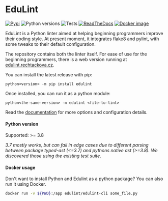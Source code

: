 # EduLint

[![Pypi](https://img.shields.io/pypi/v/edulint)](https://pypi.org/project/edulint/)
![Python versions](https://img.shields.io/badge/python-%3E%3D%203.8-blue)
![Tests](https://img.shields.io/github/actions/workflow/status/GiraffeReversed/edulint/test.yaml)
[![ReadTheDocs](https://img.shields.io/readthedocs/edulint)](https://edulint.readthedocs.io/)
[![Docker image](https://img.shields.io/docker/image-size/edulint/edulint-cli/latest?label=Docker%20image%20size)](https://hub.docker.com/r/edulint/edulint-cli)

EduLint is a Python linter aimed at helping beginning programmers improve their coding style. At present moment, it integrates flake8 and pylint, with some tweaks to their default configuration.

The repository contains both the linter itself. For ease of use for the beginning programmers, there is a web version running at [edulint.rechtackova.cz](https://edulint.rechtackova.cz/).

You can install the latest release with pip:

```
python<version> -m pip install edulint
```


Once installed, you can run it as a python module:

```
python<the-same-version> -m edulint <file-to-lint>
```

Read the [documentation](https://edulint.readthedocs.io/) for more options and configuration details.


#### Python version

Supported: >= 3.8

_3.7 mostly works, but can fail in edge cases due to different parsing between package typed-ast (<=3.7) and pythons native ast (>=3.8). We discovered those using the existing test suite._

#### Docker usage

Don't want to install Python and Edulint as a python package? You can also run it using Docker.

```sh
docker run -v ${PWD}:/app edulint/edulint-cli some_file.py
```

